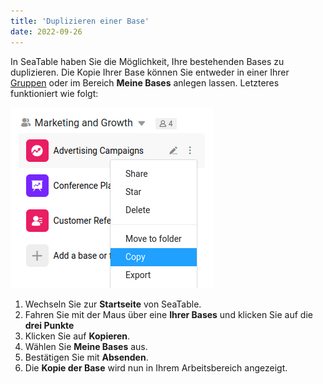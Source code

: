 ```yaml
---
title: 'Duplizieren einer Base'
date: 2022-09-26
---
```


In SeaTable haben Sie die Möglichkeit, Ihre bestehenden Bases zu duplizieren. Die Kopie Ihrer Base können Sie entweder in einer Ihrer [Gruppen](https://seatable.io/docs/arbeiten-mit-bases/eine-base-in-eine-gruppe-kopieren/) oder im Bereich **Meine Bases** anlegen lassen. Letzteres funktioniert wie folgt:

![Kopieren einer Base](duplicate-a-base.png)

1. Wechseln Sie zur **Startseite** von SeaTable.
2. Fahren Sie mit der Maus über eine **Ihrer Bases** und klicken Sie auf die **drei Punkte**
3. Klicken Sie auf **Kopieren**.
4. Wählen Sie **Meine Bases** aus.
5. Bestätigen Sie mit **Absenden**.
6. Die **Kopie der Base** wird nun in Ihrem Arbeitsbereich angezeigt.
